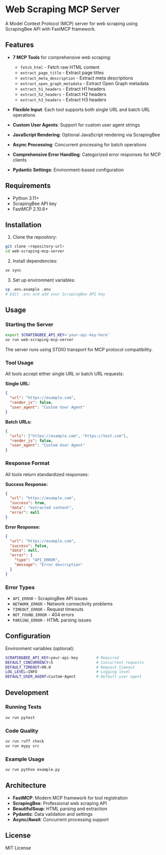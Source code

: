 # Web Scraping MCP Server

A Model Context Protocol (MCP) server for web scraping using ScrapingBee API with FastMCP framework.

## Features

- **7 MCP Tools** for comprehensive web scraping:
  - `fetch_html` - Fetch raw HTML content
  - `extract_page_title` - Extract page titles
  - `extract_meta_description` - Extract meta descriptions
  - `extract_open_graph_metadata` - Extract Open Graph metadata
  - `extract_h1_headers` - Extract H1 headers
  - `extract_h2_headers` - Extract H2 headers
  - `extract_h3_headers` - Extract H3 headers

- **Flexible Input**: Each tool supports both single URL and batch URL operations
- **Custom User Agents**: Support for custom user agent strings
- **JavaScript Rendering**: Optional JavaScript rendering via ScrapingBee
- **Async Processing**: Concurrent processing for batch operations
- **Comprehensive Error Handling**: Categorized error responses for MCP clients
- **Pydantic Settings**: Environment-based configuration

## Requirements

- Python 3.11+
- ScrapingBee API key
- FastMCP 2.10.6+

## Installation

1. Clone the repository:
```bash
git clone <repository-url>
cd web-scraping-mcp-server
```

2. Install dependencies:
```bash
uv sync
```

3. Set up environment variables:
```bash
cp .env.example .env
# Edit .env and add your ScrapingBee API key
```

## Usage

### Starting the Server

```bash
export SCRAPINGBEE_API_KEY='your-api-key-here'
uv run web-scraping-mcp-server
```

The server runs using STDIO transport for MCP protocol compatibility.

### Tool Usage

All tools accept either single URL or batch URL requests:

**Single URL:**
```json
{
  "url": "https://example.com",
  "render_js": false,
  "user_agent": "Custom User Agent"
}
```

**Batch URLs:**
```json
{
  "urls": ["https://example.com", "https://test.com"],
  "render_js": false,
  "user_agent": "Custom User Agent"
}
```

### Response Format

All tools return standardized responses:

**Success Response:**
```json
{
  "url": "https://example.com",
  "success": true,
  "data": "extracted content",
  "error": null
}
```

**Error Response:**
```json
{
  "url": "https://example.com",
  "success": false,
  "data": null,
  "error": {
    "type": "API_ERROR",
    "message": "Error description"
  }
}
```

### Error Types

- `API_ERROR` - ScrapingBee API issues
- `NETWORK_ERROR` - Network connectivity problems
- `TIMEOUT_ERROR` - Request timeouts
- `NOT_FOUND_ERROR` - 404 errors
- `PARSING_ERROR` - HTML parsing issues

## Configuration

Environment variables (optional):

```bash
SCRAPINGBEE_API_KEY=your-api-key        # Required
DEFAULT_CONCURRENCY=5                   # Concurrent requests
DEFAULT_TIMEOUT=90.0                    # Request timeout
LOG_LEVEL=INFO                          # Logging level
DEFAULT_USER_AGENT=Custom-Agent         # Default user agent
```

## Development

### Running Tests

```bash
uv run pytest
```

### Code Quality

```bash
uv run ruff check
uv run mypy src
```

### Example Usage

```bash
uv run python example.py
```

## Architecture

- **FastMCP**: Modern MCP framework for tool registration
- **ScrapingBee**: Professional web scraping API
- **BeautifulSoup**: HTML parsing and extraction
- **Pydantic**: Data validation and settings
- **Async/Await**: Concurrent processing support

## License

MIT License
